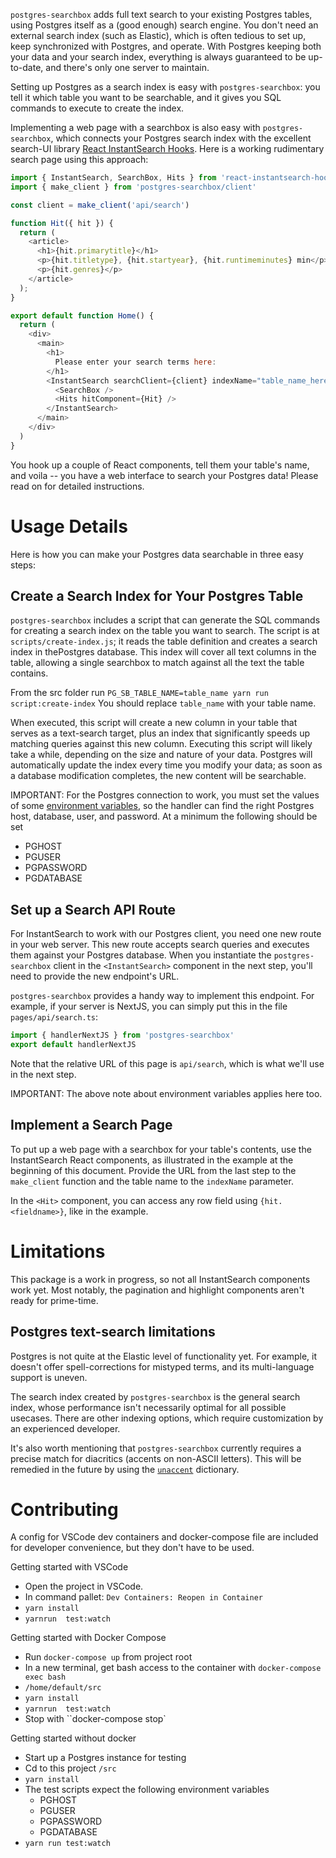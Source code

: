 `postgres-searchbox` adds full text search to your existing Postgres tables, using Postgres itself as a (good
enough) search engine.  You don't need an external search index (such as Elastic), which is often tedious to set
up, keep synchronized with Postgres, and operate.  With Postgres keeping both your data and your search index,
everything is always guaranteed to be up-to-date, and there's only one server to maintain.

Setting up Postgres as a search index is easy with `postgres-searchbox`: you tell it which table you want to be
searchable, and it gives you SQL commands to execute to create the index.

Implementing a web page with a searchbox is also easy with `postgres-searchbox`, which connects your Postgres
search index with the excellent search-UI library [React InstantSearch
Hooks](https://www.algolia.com/doc/guides/building-search-ui/what-is-instantsearch/react-hooks/).  Here is a
working rudimentary search page using this approach:

```javascript pages/search.tsx
import { InstantSearch, SearchBox, Hits } from 'react-instantsearch-hooks-web';
import { make_client } from 'postgres-searchbox/client'

const client = make_client('api/search')

function Hit({ hit }) {
  return (
    <article>
      <h1>{hit.primarytitle}</h1>
      <p>{hit.titletype}, {hit.startyear}, {hit.runtimeminutes} min</p>
      <p>{hit.genres}</p>
    </article>
  );
}

export default function Home() {
  return (
    <div>
      <main>
        <h1>
          Please enter your search terms here:
        </h1>
        <InstantSearch searchClient={client} indexName="table_name_here">
          <SearchBox />
          <Hits hitComponent={Hit} />
        </InstantSearch>
      </main>
    </div>
  )
}
```

You hook up a couple of React components, tell them your table's name, and voila -- you have a web interface to
search your Postgres data!  Please read on for detailed instructions.

# Usage Details

Here is how you can make your Postgres data searchable in three easy steps:

## Create a Search Index for Your Postgres Table

`postgres-searchbox` includes a script that can generate the SQL commands for creating a search index on the table
you want to search.  The script is at `scripts/create-index.js`; it reads the table definition and creates a search 
index in thePostgres database.  This index will cover all text columns in the table, allowing a single searchbox to 
match against all the text the table contains.

From the src folder run `PG_SB_TABLE_NAME=table_name yarn run script:create-index`
You should replace `table_name` with your table name.

When executed, this script will create a new column in your table that serves as a text-search target, plus an index 
that significantly speeds up matching queries against this new column.  Executing this script will likely take a 
while, depending on the size and nature of your data.  Postgres will automatically update the index every time you 
modify your data; as soon as a database modification completes, the new content will be searchable.

IMPORTANT: For the Postgres connection to work, you must set the values of some [environment
variables](https://www.postgresql.org/docs/current/libpq-envars.html), so the handler can find the right Postgres
host, database, user, and password. At a minimum the following should be set

- PGHOST
- PGUSER
- PGPASSWORD
- PGDATABASE

## Set up a Search API Route

For InstantSearch to work with our Postgres client, you need one new route in your web server.  This new route
accepts search queries and executes them against your Postgres database.  When you instantiate the
`postgres-searchbox` client in the `<InstantSearch>` component in the next step, you'll need to provide the new
endpoint's URL.

`postgres-searchbox` provides a handy way to implement this endpoint.  For example, if your server is NextJS, you
can simply put this in the file `pages/api/search.ts`:
```javascript pages/api/search.ts
import { handlerNextJS } from 'postgres-searchbox'
export default handlerNextJS

```

Note that the relative URL of this page is `api/search`, which is what we'll use in the next step.

IMPORTANT: The above note about environment variables applies here too.

## Implement a Search Page

To put up a web page with a searchbox for your table's contents, use the InstantSearch React components, as
illustrated in the example at the beginning of this document.  Provide the URL from the last step to the
`make_client` function and the table name to the `indexName` parameter.

In the `<Hit>` component, you can access any row field using `{hit.<fieldname>}`, like in the example.

# Limitations

This package is a work in progress, so not all InstantSearch components work yet.  Most notably, the pagination and
highlight components aren't ready for prime-time.

## Postgres text-search limitations

Postgres is not quite at the Elastic level of functionality yet.  For example, it doesn't offer spell-corrections
for mistyped terms, and its multi-language support is uneven.

The search index created by `postgres-searchbox` is the general search index, whose performance isn't necessarily
optimal for all possible usecases.  There are other indexing options, which require customization by an experienced
developer.

It's also worth mentioning that `postgres-searchbox` currently requires a precise match for diacritics (accents on
non-ASCII letters).  This will be remedied in the future by using the
[`unaccent`](https://www.postgresql.org/docs/current/unaccent.html) dictionary.

# Contributing

A config for VSCode dev containers and docker-compose file are included for developer convenience, but they don't have to be used.

Getting started with VSCode
- Open the project in VSCode. 
- In command pallet: `Dev Containers: Reopen in Container`
- `yarn install`
- `yarnrun  test:watch`

Getting started with Docker Compose
- Run `docker-compose up` from project root
- In a new terminal, get bash access to the container with `docker-compose exec bash` 
- `/home/default/src`
- `yarn install`
- `yarnrun  test:watch`
- Stop with ``docker-compose stop`

Getting started without docker
- Start up a Postgres instance for testing
- Cd to this project `/src`
- `yarn install`
- The test scripts expect the following environment variables
  - PGHOST
  - PGUSER
  - PGPASSWORD
  - PGDATABASE
- `yarn run test:watch`
